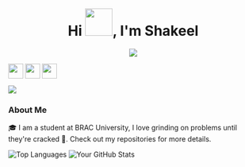 <!-- Profile Header -->
<h1 align="center">Hi <img src="https://github.com/mitul3737/mitul3737/blob/main/Wave.gif" height="55px" width="55px">, I'm Shakeel</h1>

<!-- Typing SVG -->
<p align="center">
    <img src="https://readme-typing-svg.herokuapp.com?color=ADD8E6&width=600&height=45&lines=Student+at+BRAC+University;I+love+grinding+on+problems+until+they're+cracked+💪;Nice+to+Meet+You!&center=true"></a>
</p>

<!-- Social Media Links -->
<p align="left">
<a href="https://www.linkedin.com/in/shakeel2003/" target="blank"><img align="center" src="https://github.com/mishmanners/MishManners/blob/master/socials/transparent-Linkedin-logo-icon.png" alt="" height="30" /></a>
<a href="https://www.instagram.com/shakeel.officialized/" target="blank"><img align="center" src="https://github.com/mitul3737/mitul3737/blob/main/socials/instagram.png" alt="" height="30" /></a>
<a href="https://www.facebook.com/shakeel2003/" target="blank"><img align="center" src="https://github.com/mitul3737/mitul3737/blob/main/socials/facebook.png" alt="" height="30" /></a>
</p>

<!-- Visitor Badge -->
![](https://visitor-badge.glitch.me/badge?page_id=officialshakeel.officialshakeel)
<br />

### About Me 
🎓 I am a student at BRAC University, I love grinding on problems until they're cracked 💪. Check out my repositories for more details.</br>

![Top Languages](https://github-readme-stats.vercel.app/api/top-langs/?username=officialshakeel&layout=compact&theme=transparent)
![Your GitHub Stats](https://github-readme-stats.vercel.app/api?username=officialshakeel&show_icons=true&theme=transparent)
